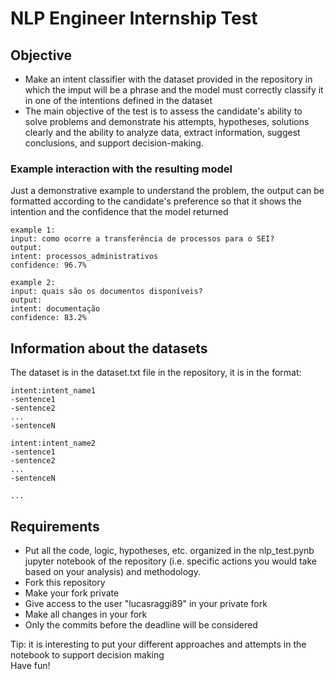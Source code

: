 # NLP Engineer Internship Test

## Objective

- Make an intent classifier with the dataset provided in the repository in which the imput will be a phrase and the model must correctly classify it in one of the intentions defined in the dataset
- The main objective of the test is to assess the candidate's ability to solve problems and demonstrate his attempts, hypotheses, solutions clearly and the ability to analyze data, extract information, suggest conclusions, and support decision-making.

### Example interaction with the resulting model
Just a demonstrative example to understand the problem, the output can be formatted according to the candidate's preference so that it shows the intention and the confidence that the model returned
```
example 1:
input: como ocorre a transferência de processos para o SEI?
output: 
intent: processos_administrativos 
confidence: 96.7%

example 2:
input: quais são os documentos disponíveis?
output: 
intent: documentação
confidence: 83.2%
```

## Information about the datasets

The dataset is in the dataset.txt file in the repository, it is in the format:

```
intent:intent_name1
-sentence1
-sentence2
...
-sentenceN

intent:intent_name2
-sentence1
-sentence2
...
-sentenceN

...
```

## Requirements
- Put all the code, logic, hypotheses, etc. organized in the nlp_test.pynb jupyter notebook of the repository (i.e. specific actions you would take based on your analysis) and methodology.
- Fork this repository
- Make your fork private
- Give access to the user "lucasraggi89" in your private fork
- Make all changes in your fork
- Only the commits before the deadline will be considered

Tip: it is interesting to put your different approaches and attempts in the notebook to support decision making<br/>
Have fun!
